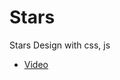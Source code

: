 # Stars
Stars Design with css, js

* [Video]([https://github.com/qbcore-framework/qb-core](https://streamable.com/3jeech)https://streamable.com/3jeech)
